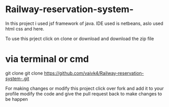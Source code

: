 # Railway-reservation-system-
In this project i used jsf framework of java. IDE used is netbeans, aslo used html css and here.

To use this prject click on clone or download and download the zip file

# via terminal or cmd
git clone git clone https://github.com/vaivk4/Railway-reservation-system-.git

For making changes or modify this project click over fork and add it to your profile modify the code and give the pull request back to make changes to be happen

